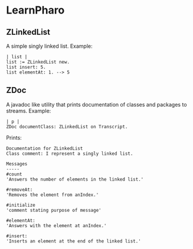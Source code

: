 # LearnPharo

## ZLinkedList

A simple singly linked list. Example:

```
| list |
list := ZLinkedList new.
list insert: 5.
list elementAt: 1. --> 5
```

## ZDoc

A javadoc like utility that prints documentation of classes and packages to streams. Example: 

```
| p |
ZDoc documentClass: ZLinkedList on Transcript.
```

Prints: 

```
Documentation for ZLinkedList
Class comment: I represent a singly linked list.

Messages
-----
#count
'Answers the number of elements in the linked list.'

#removeAt:
'Removes the element from anIndex.'

#initialize
'comment stating purpose of message'

#elementAt:
'Answers with the element at anIndex.'

#insert:
'Inserts an element at the end of the linked list.'
```
